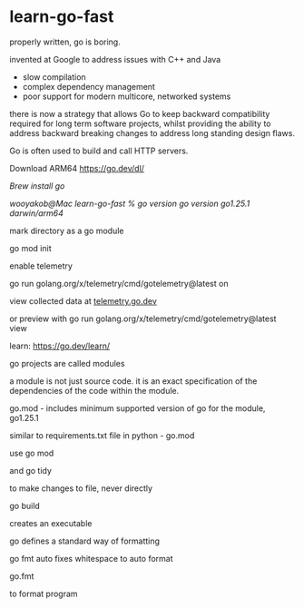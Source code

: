 # learn-go-fast

properly written, go is boring.

invented at Google to address issues with C++ and Java

* slow compilation
* complex dependency management
* poor support for modern multicore, networked systems

there is now a strategy that allows Go to keep backward compatibility required for long term software projects, whilst providing the ability to address backward breaking changes to address long standing design flaws.

Go is often used to build and call HTTP servers.

Download ARM64 https://go.dev/dl/

*Brew install go*

*wooyakob@Mac learn-go-fast % go version
go version go1.25.1 darwin/arm64*

mark directory as a go module

go mod init

enable telemetry

go run golang.org/x/telemetry/cmd/gotelemetry@latest on

view collected data at [telemetry.go.dev](https://telemetry.go.dev/ "https://telemetry.go.dev")

or preview with go run golang.org/x/telemetry/cmd/gotelemetry@latest view

learn: https://go.dev/learn/

go projects are called modules

a module is not just source code. it is an exact specification of the dependencies of the code within the module.

go.mod - includes minimum supported version of go for the module, go1.25.1

similar to requirements.txt file in python - go.mod

use go mod

and go tidy

to make changes to file, never directly

go build 

creates an executable

go defines a standard way of formatting

go fmt auto fixes whitespace to auto format

go.fmt

to format program
